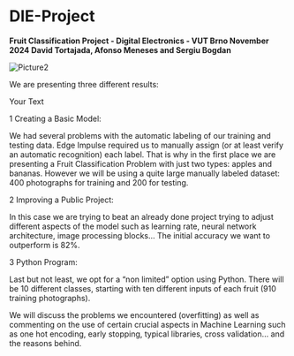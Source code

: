 # DIE-Project
**Fruit Classification Project - Digital Electronics - VUT Brno November 2024 
David Tortajada, Afonso Meneses and Sergiu Bogdan**

   ![Picture2](https://github.com/user-attachments/assets/47679d20-630a-4800-95c4-c9f8d8948e83)

We are presenting three different results:
<p align="justify"> Your Text </p>
1 Creating a Basic Model: 

We had several problems with the automatic labeling of our training and testing data. Edge Impulse required us to manually assign (or at least verify an automatic recognition) each label. 
That is why in the first place we are presenting a Fruit Classification Problem with just two types: apples and bananas. However we will be using a quite large manually labeled dataset: 400 photographs for training and 200 for testing.

2 Improving a Public Project:

In this case we are trying to beat an already done project trying to adjust different aspects of the model such as learning rate, neural network architecture, image processing blocks… The initial accuracy we want to outperform is 82%.

3 Python Program:

Last but not least, we opt for a “non limited” option using Python. There will be 10 different classes, starting with ten different inputs of each fruit (910 training photographs). 

We will discuss the problems we encountered (overfitting) as well as commenting on the use of certain crucial aspects in Machine Learning such as one hot encoding, early stopping, typical libraries, cross validation… and the reasons behind.


